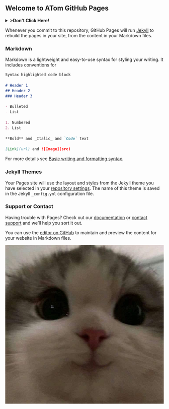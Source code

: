 ## Welcome to ATom GitHub Pages
<details>
  <summary> <b> >Don't Click Here! </b> </summary>
   <details>
    <summary> <b> >This is really no secret </b> </summary>
     <details>
       <summary> <b> >I Said No Secret Here! </b>  </summary>
       <details>
        <summary> <b> >Enough! Don't have anything Here! </b> </summary>
         <details>
          <summary> <b> >TADAAAAA I Told You </b> </summary>
            <img src="https://github.com/Reconer07/Reconer07.github.io/blob/master/77A03A4D-99F1-43FC-8EB0-CED55E39B847.jpeg?raw=true" >
         </details>
       </details>
     </details>
   </details>
</details>


Whenever you commit to this repository, GitHub Pages will run [Jekyll](https://jekyllrb.com/) to rebuild the pages in your site, from the content in your Markdown files.

### Markdown

Markdown is a lightweight and easy-to-use syntax for styling your writing. It includes conventions for

```markdown
Syntax highlighted code block

# Header 1
## Header 2
### Header 3

- Bulleted
- List

1. Numbered
2. List

**Bold** and _Italic_ and `Code` text

[Link](url) and ![Image](src)
```

For more details see [Basic writing and formatting syntax](https://docs.github.com/en/github/writing-on-github/getting-started-with-writing-and-formatting-on-github/basic-writing-and-formatting-syntax).

### Jekyll Themes

Your Pages site will use the layout and styles from the Jekyll theme you have selected in your [repository settings](https://github.com/Reconer07/Reconer07.github.io/settings/pages). The name of this theme is saved in the Jekyll `_config.yml` configuration file.

### Support or Contact

Having trouble with Pages? Check out our [documentation](https://docs.github.com/categories/github-pages-basics/) or [contact support](https://support.github.com/contact) and we’ll help you sort it out.

You can use the [editor on GitHub](https://github.com/Reconer07/Reconer07.github.io/edit/master/index.md) to maintain and preview the content for your website in Markdown files.


![This is an image](https://github.com/Reconer07/Reconer07.github.io/blob/master/760C22F4-D327-4C5B-A028-5BEFFDDD7FD6.jpeg?raw=true)
